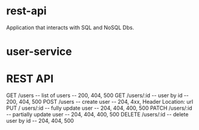# rest-api
Application that interacts with SQL and NoSQL Dbs. 

# user-service

# REST API

GET /users  -- list of users -- 200, 404, 500
GET /users/:id -- user by id -- 200, 404, 500
POST /users -- create user -- 204, 4xx, Header Location: url
PUT / users/:id -- fully update user -- 204, 404, 400, 500
PATCH /users/:id -- partially update user -- 204, 404, 400, 500
DELETE /users/:id -- delete user by id -- 204, 404, 500